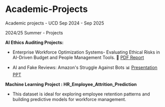 # Academic-Projects
Academic projects - UCD Sep 2024 - Sep 2025

2024/25 Summer - Projects

**AI Ethics Auditing Projects:**
- Enterprise Workforce Optimization Systems- Evaluating Ethical Risks in AI-Driven Budget and People Management Tools. 📄 [PDF Report](files/report.pdf)

- AI and Fake Reviews: Amazon's Struggle Against Bots 📊 [Presentation PPT](files/presentation.pptx)

**Machine Learning Project :  HR_Employee_Attrition_Prediction**
- This dataset is ideal for exploring employee retention patterns and building predictive models for workforce management.

